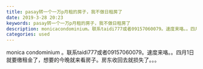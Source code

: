 ```yaml
---
title: pasay转一个一万p月租的房子，我不做日租房了
date: 2019-3-28 20:23
keywords: pasay转一个一万p月租的房子，我不做日租房了
description: monicacondominium。联系taidi777或者09157060079。速度来咯。。四月1日就要缴租金了，想要的今晚就来看房子。房东收回去就损失了。。。
categories: used
---
```

<td class="t_f" id="postmessage_3332699">

monica condominium 。联系taidi777或者09157060079。速度来咯。。四月1日就要缴租金了，想要的今晚就来看房子。房东收回去就损失了。。。<br/>
<br/>
<br/>
</td>
